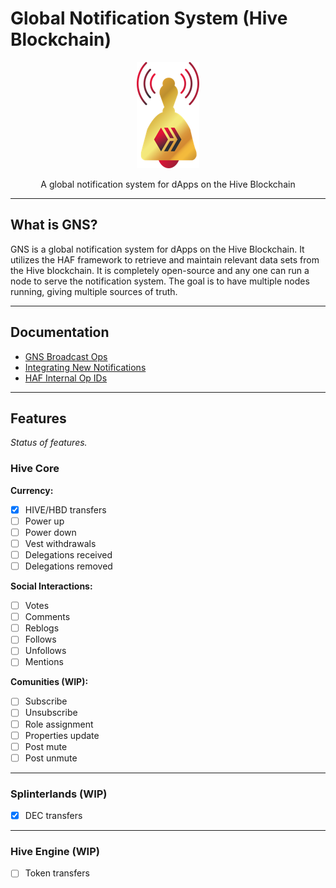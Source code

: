 # Global Notification System (Hive Blockchain)


<p align="center">
  <img src="./logo.png" />
</p>


<p align="center">A global notification system for dApps on the Hive Blockchain</p>

---

## What is GNS?

GNS is a global notification system for dApps on the Hive Blockchain. It utilizes the HAF framework to retrieve and maintain relevant data sets from the Hive blockchain. It is completely open-source and any one can run a node to serve the notification system. The goal is to have multiple nodes running, giving multiple sources of truth.

---

## Documentation

- [GNS Broadcast Ops](/docs/broadcast_ops.md)
- [Integrating New Notifications](/docs/integration.md)
- [HAF Internal Op IDs](/docs/haf_op_ids.md)

---

## Features

*Status of features.*

### Hive Core

**Currency:**

- [x] HIVE/HBD transfers
- [ ] Power up
- [ ] Power down
- [ ] Vest withdrawals
- [ ] Delegations received
- [ ] Delegations removed

**Social Interactions:**

- [ ] Votes
- [ ] Comments
- [ ] Reblogs
- [ ] Follows
- [ ] Unfollows
- [ ] Mentions

**Comunities (WIP):**

- [ ] Subscribe
- [ ] Unsubscribe
- [ ] Role assignment
- [ ] Properties update
- [ ] Post mute
- [ ] Post unmute

---

### Splinterlands (WIP)

- [x] DEC transfers

---

### Hive Engine (WIP)

- [ ] Token transfers